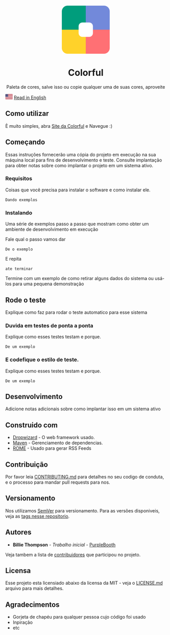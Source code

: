 
<p align="center">
  <img src="./src/assets/images/logo.png" width="150">
  <h1 align="center">Colorful</h1>
  <p align="center">Paleta de cores, salve isso ou copie qualquer uma de suas cores, aproveite</p>
</p>

<p>
  <img src="./src/assets/en.png" alt="Portuguese" height="16">
  <a href="https://github.com/LaksCastro/colorful/blob/master/README.md">Read in English</a>
</p>

## Como utilizar

È muito simples, abra [Site da Colorful](https://lakscastro.github.io/colorful/) e Navegue :)

## Começando

Essas instruções fornecerão uma cópia do projeto em execução na sua máquina local para fins de desenvolvimento e teste. Consulte implantação para obter notas sobre como implantar o projeto em um sistema ativo.

### Requisitos

Coisas que você precisa para instalar o software e como instalar ele.

```
Dando exemplos
```

### Instalando

Uma série de exemplos passo a passo que mostram como obter um ambiente de desenvolvimento em execução

Fale qual o passo vamos dar

```
De o exemplo
```

E repita

```
ate terminar
```

Termine com um exemplo de como retirar alguns dados do sistema ou usá-los para uma pequena demonstração

## Rode o teste

Explique como faz para rodar o teste automatico para esse sistema

### Duvida em testes de ponta a ponta

Explique como esses testes testam e porque.

```
De um exemplo
```

### E codefique o estilo de teste.

Explique como esses testes testam e porque.

```
De um exemplo
```

## Desenvolvimento

Adicione notas adicionais sobre como implantar isso em um sistema ativo

## Construido com

* [Dropwizard](http://www.dropwizard.io/1.0.2/docs/) - O web framework usado.
* [Maven](https://maven.apache.org/) - Gerenciamento de dependencias.
* [ROME](https://rometools.github.io/rome/) - Usado para gerar RSS Feeds

## Contribuição

Por favor leia [CONTRIBUTING.md](https://gist.github.com/PurpleBooth/b24679402957c63ec426) para detalhes no seu codigo de  conduta, e o processo para mandar pull requests para nos.

## Versionamento

Nos utilizamos [SemVer](http://semver.org/) para versionamento. Para as versões disponiveis, veja as [tags nesse repositorio](https://github.com/your/project/tags). 

## Autores

* **Billie Thompson** - *Trabalho inicial* - [PurpleBooth](https://github.com/PurpleBooth)

Veja tambem a lista de [contribuidores](https://github.com/your/project/contributors) que participou no projeto.

## Licensa

Esse projeto esta licensiado abaixo da licensa da MIT - veja o [LICENSE.md](LICENSE.md) arquivo para mais detalhes.

## Agradecimentos

* Gorjeta de chapéu para qualquer pessoa cujo código foi usado
* Inpiração
* etc
